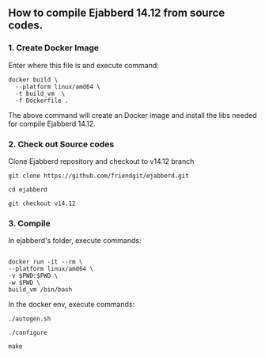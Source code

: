 ## How to compile Ejabberd 14.12 from source codes.

### 1. Create Docker Image

Enter where this file is and execute command:

```
docker build \
  --platform linux/amd64 \
  -t build_vm  \
  -f Dockerfile .
```

The above command will create an Docker image and install the libs needed for compile Ejabberd 14.12.


### 2. Check out Source codes

Clone Ejabberd repository and checkout to v14.12 branch

```
git clone https://github.com/friendgit/ejabberd.git

cd ejabberd

git checkout v14.12
```

### 3. Compile

In ejabberd's folder, execute commands:

```

docker run -it --rm \
--platform linux/amd64 \
-v $PWD:$PWD \
-w $PWD \
build_vm /bin/bash
```

In the docker env, execute commands:

```
./autogen.sh 

./configure

make
```